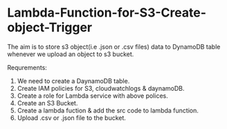 # Lambda-Function-for-S3-Create-object-Trigger

The aim is to store s3 object(i.e .json or .csv files) data to DynamoDB table whenever we upload an object to s3 bucket.

Requrements:

1) We need to create a DaynamoDB table.
2) Create IAM policies for S3, cloudwatchlogs & daynamoDB.
3) Create a role for Lambda service with above polices.
4) Create an S3 Bucket.
5) Create a lambda fuction & add the src code to lambda function.
6) Upload .csv or .json file to the bucket.
